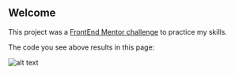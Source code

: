 ## Welcome

This project was a [FrontEnd Mentor challenge](https://www.frontendmentor.io/challenges/nft-preview-card-component-SbdUL_w0U) to practice my skills.

The code you see above results in this page:

![alt text](https://github.com/Jp-bruno/FrontendMentorChallenge1/blob/116f31f0f0d19b99f921fbffaef7ebc53d1acb52/print.PNG)
